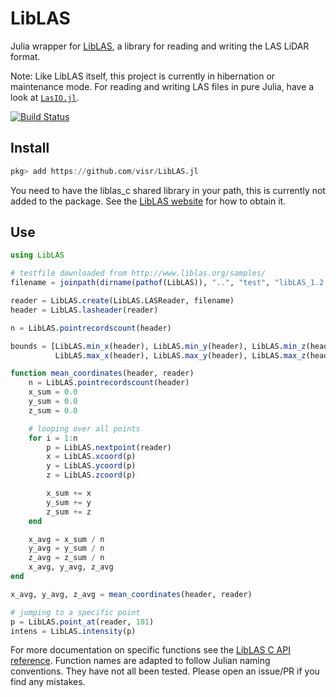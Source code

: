 # LibLAS

Julia wrapper for [LibLAS](http://www.liblas.org/), a library for reading and writing the LAS LiDAR format.

Note: Like LibLAS itself, this project is currently in hibernation or maintenance mode. For reading and writing LAS files in pure Julia, have a look at [`LasIO.jl`](https://github.com/visr/LasIO.jl/).

[![Build Status](https://travis-ci.org/visr/LibLAS.jl.svg?branch=master)](https://travis-ci.org/visr/LibLAS.jl)

## Install

```julia
pkg> add https://github.com/visr/LibLAS.jl
```

You need to have the liblas_c shared library in your path, this is currently not added to the package.
See the [LibLAS website](http://www.liblas.org/download.html) for how to obtain it.

## Use

```julia
using LibLAS

# testfile downloaded from http://www.liblas.org/samples/
filename = joinpath(dirname(pathof(LibLAS)), "..", "test", "libLAS_1.2.las")

reader = LibLAS.create(LibLAS.LASReader, filename)
header = LibLAS.lasheader(reader)

n = LibLAS.pointrecordscount(header)

bounds = [LibLAS.min_x(header), LibLAS.min_y(header), LibLAS.min_z(header),
          LibLAS.max_x(header), LibLAS.max_y(header), LibLAS.max_z(header)]

function mean_coordinates(header, reader)
    n = LibLAS.pointrecordscount(header)
    x_sum = 0.0
    y_sum = 0.0
    z_sum = 0.0

    # looping over all points
    for i = 1:n
        p = LibLAS.nextpoint(reader)
        x = LibLAS.xcoord(p)
        y = LibLAS.ycoord(p)
        z = LibLAS.zcoord(p)

        x_sum += x
        y_sum += y
        z_sum += z
    end

    x_avg = x_sum / n
    y_avg = y_sum / n
    z_avg = z_sum / n
    x_avg, y_avg, z_avg
end

x_avg, y_avg, z_avg = mean_coordinates(header, reader)

# jumping to a specific point
p = LibLAS.point_at(reader, 101)
intens = LibLAS.intensity(p)
```

For more documentation on specific functions see the [LibLAS C API reference](http://www.liblas.org/doxygen/liblas_8h.html).
Function names are adapted to follow Julian naming conventions. They have not all been tested. Please open an issue/PR if you find any mistakes.
